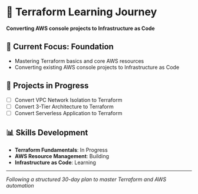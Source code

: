 # 🚀 Terraform Learning Journey

**Converting AWS console projects to Infrastructure as Code**

## 📅 Current Focus: Foundation
- Mastering Terraform basics and core AWS resources
- Converting existing AWS console projects to Infrastructure as Code

## 🎯 Projects in Progress
- [ ] Convert VPC Network Isolation to Terraform
- [ ] Convert 3-Tier Architecture to Terraform  
- [ ] Convert Serverless Application to Terraform

## 📊 Skills Development
- **Terraform Fundamentals**: In Progress
- **AWS Resource Management**: Building
- **Infrastructure as Code**: Learning

---

*Following a structured 30-day plan to master Terraform and AWS automation*
